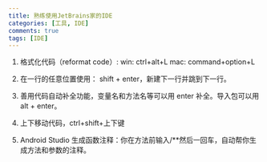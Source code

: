 ```yaml
---
title: 熟练使用JetBrains家的IDE
categories: [工具, IDE]
comments: true
tags: [IDE]
---
```


1. 格式化代码（reformat code）:
win: ctrl+alt+L
mac: command+option+L
 
2. 在一行的任意位置使用： shift + enter，新建下一行并跳到下一行。

3. 善用代码自动补全功能，变量名和方法名等可以用 enter 补全。导入包可以用 alt + enter。

4. 上下移动代码，ctrl+shift+上下键

5. Android Studio 生成函数注释：你在方法前输入/**然后一回车，自动帮你生成方法和参数的注释。
